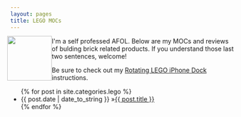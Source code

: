 ```yaml
---
layout: pages
title: LEGO MOCs
---
```


<img
src="http://www.stevencombs.com/images/design/lego.svg"
style="
  float: left;
  width: 100px;
  margin-left: -7px;
  margin-top: -3px;
  "
/>

I'm a self professed AFOL. Below are my MOCs and reviews of bulding brick related products. If you understand those last two sentences, welcome!

Be sure to check out my [Rotating LEGO iPhone Dock](get-the-dock.html) instructions.

<ul id="blog-posts" class="posts">
{% for post in site.categories.lego %}
    <li><span>{{ post.date | date_to_string }} &raquo;</span><a href="{{ post.url }}">{{ post.title }}</a></li>
{% endfor %}
</ul>

